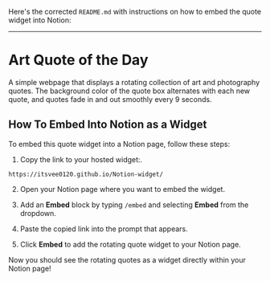 Here's the corrected `README.md` with instructions on how to embed the quote widget into Notion:

---

# Art Quote of the Day

A simple webpage that displays a rotating collection of art and photography quotes. The background color of the quote box alternates with each new quote, and quotes fade in and out smoothly every 9 seconds.

## How To Embed Into Notion as a Widget

To embed this quote widget into a Notion page, follow these steps:

1. Copy the link to your hosted widget:.

```
https://itsvee0120.github.io/Notion-widget/
```

2. Open your Notion page where you want to embed the widget.
3. Add an **Embed** block by typing `/embed` and selecting **Embed** from the dropdown.

4. Paste the copied link into the prompt that appears.

5. Click **Embed** to add the rotating quote widget to your Notion page.

Now you should see the rotating quotes as a widget directly within your Notion page!
